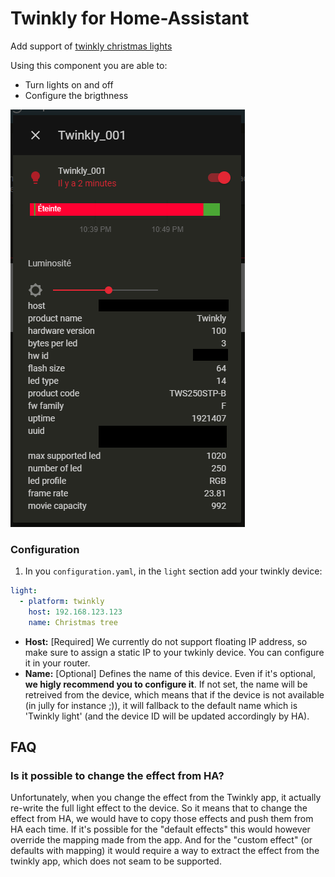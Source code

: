 # Twinkly for Home-Assistant

Add support of [twinkly christmas lights](https://twinkly.com/) 

Using this component you are able to:
- Turn lights on and off 
- Configure the brigthness

![integration example](./assets/integration.png "Integration example")

### Configuration
1. In you `configuration.yaml`, in the `light` section add your twinkly device:
```yaml
light:
  - platform: twinkly
    host: 192.168.123.123
    name: Christmas tree 
```

- **Host:** [Required] We currently do not support floating IP address, so make sure to assign a static IP to your twkinly device.
  You can configure it in your router.
- **Name:** [Optional] Defines the name of this device. Even if it's optional, **we higly recommend you to configure it**. 
  If not set, the name will be retreived from the device, which means that if the device is not available (in jully for instance ;)), 
  it will fallback to the default name which is 'Twinkly light' (and the device ID will be updated accordingly by HA).


## FAQ
### Is it possible to change the effect from HA?
Unfortunately, when you change the effect from the Twinkly app, it actually re-write the full light effect to the device.
So it means that to change the effect from HA, we would have to copy those effects and push them from HA each time. 
If it's possible for the "default effects" this would however override the mapping made from the app.
And for the "custom effect" (or defaults with mapping) it would require a way to extract the effect from the twinkly app,
which does not seam to be supported.
